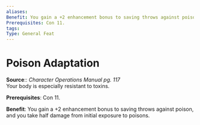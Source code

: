 ```yaml
---
aliases: 
Benefit: You gain a +2 enhancement bonus to saving throws against poison, and you take half damage from initial exposure to poisons.
Prerequisites: Con 11.
tags: 
Type: General Feat
---
```


# Poison Adaptation

**Source**:: _Character Operations Manual pg. 117_  
Your body is especially resistant to toxins.

**Prerequisites**: Con 11.

**Benefit**: You gain a +2 enhancement bonus to saving throws against poison, and you take half damage from initial exposure to poisons.
